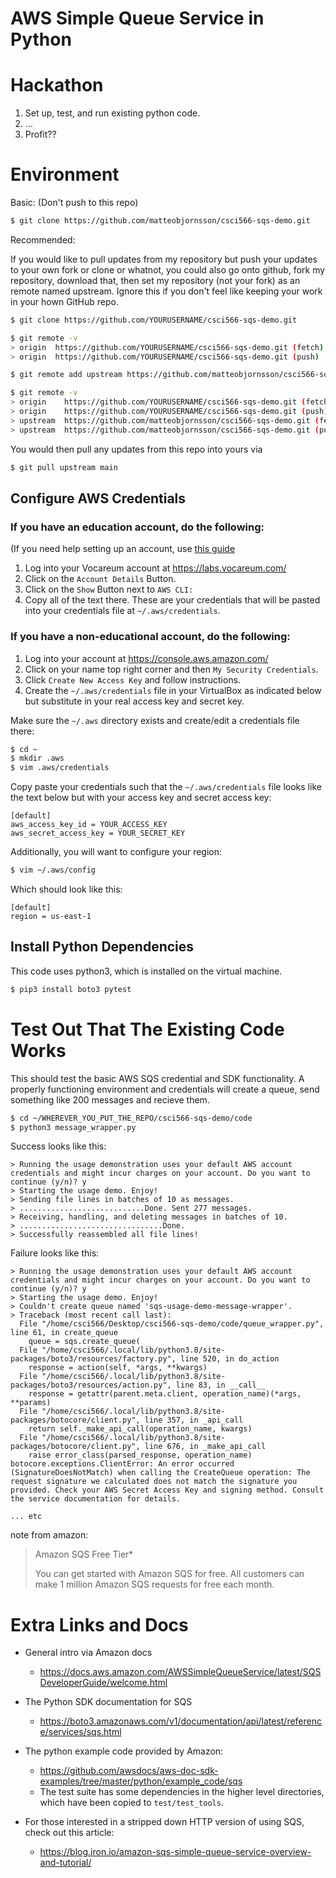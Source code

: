 # AWS Simple Queue Service in Python
 
# Hackathon

1. Set up, test, and run existing python code.
2. ...
3. Profit??


# Environment
Basic: (Don't push to this repo)
```bash
$ git clone https://github.com/matteobjornsson/csci566-sqs-demo.git
```
Recommended: 

If you would like to pull updates from my repository but push your updates to your own fork or clone or whatnot, you could also go onto github, fork my repository, download that, then set my repository (not your fork) as an remote named upstream. Ignore this if you don't feel like keeping your work in your hown GitHub repo.  
```bash
$ git clone https://github.com/YOURUSERNAME/csci566-sqs-demo.git
```
```bash
$ git remote -v
> origin  https://github.com/YOURUSERNAME/csci566-sqs-demo.git (fetch)
> origin  https://github.com/YOURUSERNAME/csci566-sqs-demo.git (push)
```
```bash
$ git remote add upstream https://github.com/matteobjornsson/csci566-sqs-demo.git
```
```bash
$ git remote -v
> origin    https://github.com/YOURUSERNAME/csci566-sqs-demo.git (fetch)
> origin    https://github.com/YOURUSERNAME/csci566-sqs-demo.git (push)
> upstream  https://github.com/matteobjornsson/csci566-sqs-demo.git (fetch)
> upstream  https://github.com/matteobjornsson/csci566-sqs-demo.git (push)
```
You would then pull any updates from this repo into yours via
```bash
$ git pull upstream main
```
## Configure AWS Credentials

### If you have an education account, do the following:

(If you need help setting up an account, use [this guide](https://github.com/matteobjornsson/csci566-sqs-demo/blob/main/awsEducate.md)

1. Log into your Vocareum account at https://labs.vocareum.com/
1. Click on the `Account Details` Button.
1. Click on the `Show` Button next to `AWS CLI:`
1. Copy all of the text there. These are your credentials that will be pasted into your credentials file at `~/.aws/credentials`.

### If you have a non-educational account, do the following:

1. Log into your account at https://console.aws.amazon.com/
1. Click on your name top right corner and then `My Security Credentials`.
1. Click `Create New Access Key` and follow instructions. 
1. Create the `~/.aws/credentials` file in your VirtualBox as indicated below but substitute in your real access key and secret key. 

Make sure the `~/.aws` directory exists and create/edit a credentials file there:
```bash
$ cd ~
$ mkdir .aws
$ vim .aws/credentials
```
Copy paste your credentials such that the `~/.aws/credentials` file looks like the text below but with your access key and secret access key:
```
[default]
aws_access_key_id = YOUR_ACCESS_KEY
aws_secret_access_key = YOUR_SECRET_KEY
```
Additionally, you will want to configure your region:

```bash
$ vim ~/.aws/config
```
Which should look like this: 
```
[default]
region = us-east-1
```
## Install Python Dependencies
This code uses python3, which is installed on the virtual machine. 

```bash
$ pip3 install boto3 pytest
```
# Test Out That The Existing Code Works

This should test the basic AWS SQS credential and SDK functionality. A properly functioning environment and credentials will create a queue, send something like 200 messages and recieve them. 

```bash
$ cd ~/WHEREVER_YOU_PUT_THE_REPO/csci566-sqs-demo/code
$ python3 message_wrapper.py
```
Success looks like this: 
```
> Running the usage demonstration uses your default AWS account credentials and might incur charges on your account. Do you want to continue (y/n)? y
> Starting the usage demo. Enjoy!
> Sending file lines in batches of 10 as messages.
> ............................Done. Sent 277 messages.
> Receiving, handling, and deleting messages in batches of 10.
> ................................Done.
> Successfully reassembled all file lines!
```

Failure looks like this: 
```
> Running the usage demonstration uses your default AWS account credentials and might incur charges on your account. Do you want to continue (y/n)? y
> Starting the usage demo. Enjoy!
> Couldn't create queue named 'sqs-usage-demo-message-wrapper'.
> Traceback (most recent call last):
  File "/home/csci566/Desktop/csci566-sqs-demo/code/queue_wrapper.py", line 61, in create_queue
    queue = sqs.create_queue(
  File "/home/csci566/.local/lib/python3.8/site-packages/boto3/resources/factory.py", line 520, in do_action
    response = action(self, *args, **kwargs)
  File "/home/csci566/.local/lib/python3.8/site-packages/boto3/resources/action.py", line 83, in __call__
    response = getattr(parent.meta.client, operation_name)(*args, **params)
  File "/home/csci566/.local/lib/python3.8/site-packages/botocore/client.py", line 357, in _api_call
    return self._make_api_call(operation_name, kwargs)
  File "/home/csci566/.local/lib/python3.8/site-packages/botocore/client.py", line 676, in _make_api_call
    raise error_class(parsed_response, operation_name)
botocore.exceptions.ClientError: An error occurred (SignatureDoesNotMatch) when calling the CreateQueue operation: The request signature we calculated does not match the signature you provided. Check your AWS Secret Access Key and signing method. Consult the service documentation for details.

... etc
```
note from amazon: 

>Amazon SQS Free Tier*
>
>You can get started with Amazon SQS for free. All customers can make 1 million Amazon SQS requests for free each month. 
# Extra Links and Docs

* General intro via Amazon docs

    * https://docs.aws.amazon.com/AWSSimpleQueueService/latest/SQSDeveloperGuide/welcome.html

* The Python SDK documentation for SQS

    * https://boto3.amazonaws.com/v1/documentation/api/latest/reference/services/sqs.html

* The python example code provided by Amazon:

    * https://github.com/awsdocs/aws-doc-sdk-examples/tree/master/python/example_code/sqs
    * The test suite has some dependencies in the higher level directories, which have been copied to `test/test_tools`.

* For those interested in a stripped down HTTP version of using SQS, check out this article:
    * https://blog.iron.io/amazon-sqs-simple-queue-service-overview-and-tutorial/


